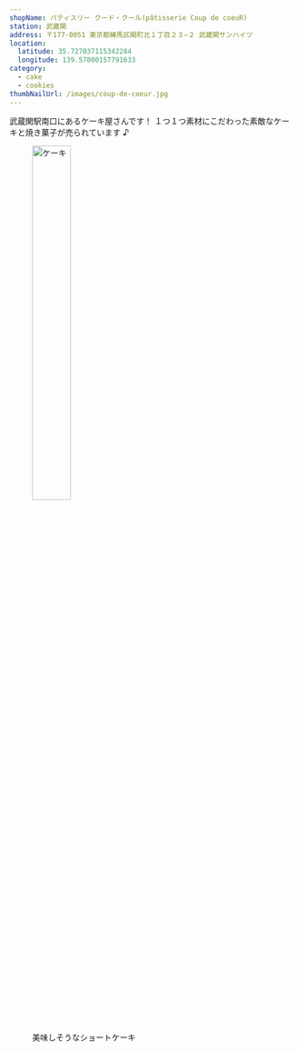 ```yaml
---
shopName: パティスリー クード・クール(pâtisserie Coup de coeuR)
station: 武蔵関
address: 〒177-0051 東京都練馬区関町北１丁目２３−２ 武蔵関サンハイツ
location:
  latitude: 35.727037115342284
  longitude: 139.57800157791633
category:
  - cake
  - cookies
thumbNailUrl: /images/coup-de-coeur.jpg
---
```


武蔵関駅南口にあるケーキ屋さんです！
１つ１つ素材にこだわった素敵なケーキと焼き菓子が売られています ♪

<figure>
  <img width="40%" src="/images/coup-de-coeur.jpg" alt="ケーキ" />
  <figcaption>美味しそうなショートケーキ</figcaption>
</figure>
